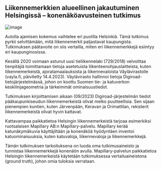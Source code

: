 ## Liikennemerkkien alueellinen jakautuminen Helsingissä – konenäköavusteinen tutkimus
![image](https://github.com/pyrypp/helsinki-liikennemerkit/assets/120693130/a2f0e129-32be-4860-aadf-dc2da6686dc5)

Autolla ajamisen kokemus vaihtelee eri puolilla Helsinkiä. Tämä tutkimus pyrkii selvittämään, mitä liikennemerkit paljastavat kaupungista. Tutkimuksen päätavoite on siis vertailla, miten eri liikennemerkkejä esiintyy eri kaupunginosissa.

Kesällä 2020 voimaan astunut uusi tieliikennelaki (729/2018) velvoittaa tienpitäjiä toimittamaan tietoja asetetuista liikenteenohjauslaitteista, kuten liikennemerkeistä, ajoratamaalauksista ja liikennevaloista Väylävirastolle (vayla.fi, päivitetty 14.4.2023). Väylävirasto hallinnoi tietoja Digiroad-tietojärjestelmässä, johon on koottu Suomen tie- ja katuverkon keskilinjageometria ja tärkeimmät ominaisuustiedot.

Tutkimuksen kirjoittamisen aikaan (09/2023) Digiroad-järjestelmän tiedot pääkaupunkiseudun liikennemerkeistä olivat melko puutteellisia. Sen sijaan pienempien kuntien, kuten Järvenpään, Keravan ja Orimattilan, rekisterit liikennemerkeistä olivat hyvin kattavat.

Kattavampaa paikkatietoa Helsingin liikennemerkeistä tarjoaa esimerkiksi ruotsalaisen Mapillary AB:n Mapillary-palvelu. Mapillary kerää katunäkymäkuvia käyttäjiltään ja konenäköä hyödyntäen inventoi katuominaisuuksia, kuten katuvaloja, liikennevaloja ja liikennemerkkejä.

Tämän tutkimuksen tarkoituksena on luoda oma tutkimusaineisto ja tunnistaa liikennemerkkejä konenäön avulla. Mapillary-palvelun paikkatietoa Helsingin liikennemerkeistä käytetään tutkimuksessa vertailuaineistona (ground truth), johon omia tuloksia verrataan.
